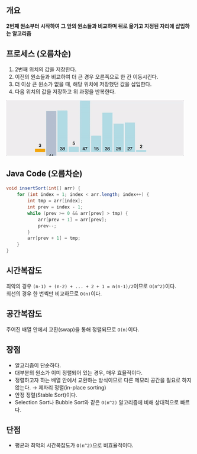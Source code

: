 ## 개요

__2번째 원소부터 시작하여 그 앞의 원소들과 비교하며 뒤로 옮기고 지정된 자리에 삽입하는 알고리즘__

## 프로세스 (오름차순)

1. 2번째 위치의 값을 저장한다.
2. 이전의 원소들과 비교하여 더 큰 경우 오른쪽으로 한 칸 이동시킨다.
3. 더 이상 큰 원소가 없을 때, 해당 위치에 저장했던 값을 삽입한다.
4. 다음 위치의 값을 저장하고 위 과정을 반복한다.

![삽입 정렬](src/insertion-sort-001.gif)

## Java Code (오름차순)

```java
void insertSort(int[] arr) {
    for (int index = 1; index < arr.length; index++) {
        int tmp = arr[index];
        int prev = index - 1;
        while (prev >= 0 && arr[prev] > tmp) {
            arr[prev + 1] = arr[prev];
            prev--;
        }
        arr[prev + 1] = tmp;
    }
}
```

## 시간복잡도

최악의 경우 `(n-1) + (n-2) + ... + 2 + 1 = n(n-1)/2`이므로 `O(n^2)`이다.<br>
최선의 경우 한 번씩만 비교하므로 `O(n)`이다.

## 공간복잡도

주어진 배열 안에서 교환(swap)을 통해 정렬되므로 `O(n)`이다.

## 장점

- 알고리즘이 단순하다.
- 대부분의 원소가 이미 정렬되어 있는 경우, 매우 효율적이다.
- 정렬하고자 하는 배열 안에서 교환하는 방식이므로 다른 메모리 공간을 필요로 하지 않는다. → 제자리 정렬(in-place sorting)
- 안정 정렬(Stable Sort)이다.
- Selection Sort나 Bubble Sort와 같은 `O(n^2)` 알고리즘에 비해 상대적으로 빠르다.

## 단점

- 평균과 최악의 시간복잡도가 `O(n^2)`으로 비효율적이다.
